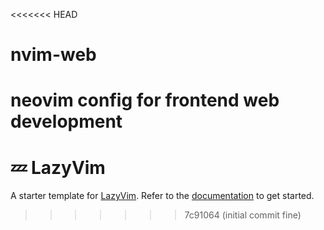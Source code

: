 <<<<<<< HEAD
# nvim-web
neovim config for frontend web development
=======
# 💤 LazyVim

A starter template for [LazyVim](https://github.com/LazyVim/LazyVim).
Refer to the [documentation](https://lazyvim.github.io/installation) to get started.
>>>>>>> 7c91064 (initial commit fine)
